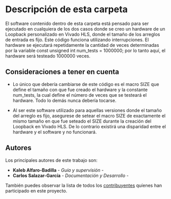 # Descripción de esta carpeta

El software contenido dentro de esta carpeta está pensado para ser ejecutado en cualquiera de los dos casos donde se creo un hardware de un Loopback personalizado en Vivado HLS, donde el tamaño de los arreglos de entrada es fijo. Este código funciona utilizando interrupciones. El hardware se ejecutará repetidamente la cantidad de veces determinadas por la variable const unsigned int num_tests = 1000000; por lo tanto aquí, el hardware será testeado 1000000 veces.

## Consideraciones a tener en cuenta

* Lo único que debería cambiarse de este código es el macro SIZE que define el tamaño con que fue creado el hardware y la constante num_tests, la cual define el número de veces que se testeará el hardware. Todo lo demás nunca debería tocarse.

* Al ser este software utilizado para aquellas versiones donde el tamaño del arreglo es fijo, asegurese de setear el macro SIZE de exactamente el mismo tamaño en que fue seteado el SIZE durante la creación del Loopback en Vivado HLS. De lo contrario existirá una disparidad entre el hardware y el software y no funcionará.

## Autores

Los principales autores de este trabajo son:

* **Kaleb Alfaro-Badilla** - *Guía y supervisión* - 
* **Carlos Salazar-García** - *Documentación y Desarrollo* -

También puedes observar la lista de todos los [contribuyentes](https://github.com/cadriansalazarg/InterfacesZynq/contributors) quíenes han participado en este proyecto. 
